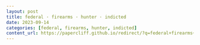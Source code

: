 ```yaml
---
layout: post
title: federal · firearms · hunter · indicted
date: 2023-09-14
categories: [federal, firearms, hunter, indicted]
content_url: https://papercliff.github.io/redirect/?q=federal+firearms+hunter+indicted&tbs=cdr:1,cd_min:9/13/2023,cd_max:9/15/2023
---
```

